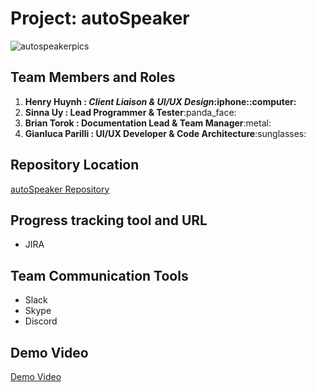 # Project: autoSpeaker

![autospeakerpics](https://user-images.githubusercontent.com/31226756/39018197-5de075da-43f3-11e8-9e3f-85244a2073f3.png)


## Team Members and Roles
<ol>
    <li><b>Henry Huynh : <i>Client Liaison & UI/UX Design</i>:iphone::computer:</b></li>
    <li><b>Sinna Uy : Lead Programmer & Tester</b>:panda_face:</li>
    <li><b>Brian Torok : Documentation Lead & Team Manager</b>:metal:</li>
    <li><b>Gianluca Parilli : UI/UX Developer & Code Architecture</b>:sunglasses:</li>    
</ol>

## Repository Location
[autoSpeaker Repository](https://github.com/soft-eng-practicum/autoSpeaker "autoSpeaker Repository")

## Progress tracking tool and URL
<ul>
<li>JIRA</li>
</ul>

## Team Communication Tools
<ul>
    <li>Slack</li>
    <li>Skype</li>
    <li>Discord</li>
</ul>

## Demo Video
[Demo Video](https://youtu.be/SqitDTqJCWw "Demo Video")

